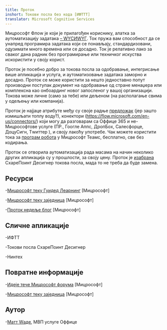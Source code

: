 ```yaml
---
title: Проток
inshort: Токови посла без кода [ИФТТТ]
translator: Microsoft Cognitive Services
---
```



Мицрософт Флоw је који је прилагођен кориснику, алатка за аутоматизацију задатака [– WYСИWYГ](https://en.wikipedia.org/wiki/WYSIWYG). Ток пружа вам способност да се унапред програмира задатака који се понављају, стандардизовани, одузимати много времена или се досадно. Ток је релативно лако за сваког дана радник без програмирање или техничког искуства искористити у своју корист.

Проток је посебно добро за токова посла за одобравање, интегрисање више апликација и услуга, и аутоматизовање задатака заморно и досадно. Проток се може користити за нешто једноставно попут производни поступак документ на одобравање од стране менаџера или комплексна као онбоардинг новог запосленог у вашој организацији. Токова може личне (само за тебе) или дељеном (на располагање свима у одељењу или компанија).

Проток је најјаце атрибуте међу су своје радње [предложак](https://flow.microsoft.com/en-us/templates/) (јер зашто измишљати топлу воду?), конектори (https://flow.microsoft.com/en-us/connectors/) који могу да разговарам са Оффице 365 и не-Мицрософтове услуге (ПР., Гоогле Аппс, ДропБоx, Салесфорце, ДоцуСигн, Тwиттер ), и своју лакоћу употребе. Чак можете користити тока за [програм робота](https://blog.getbizzy.io/introducing-bizzy-templates-b191b38d2370) у Мицрософт Теамс, бесплатно, све без кодирања.

Проток се отворила аутоматизација рада масама на начин неколико других апликација су у прошлости, за своју цену. Проток је [изабрана](https://docs.microsoft.com/en-us/flow/frequently-asked-questions) СхареПоинт Десигнер токова посла, мада то не треба да буде замена.

Ресурси
---------

-[Мицрософт теку Гуидед Леарнинг](https://docs.microsoft.com/en-us/flow/guided-learning/)
    \[Мицрософт\]

-[Мицрософт теку заједница](https://powerusers.microsoft.com/t5/Microsoft-Flow-Community/ct-p/FlowCommunity)
    \[Мицрософт\]

-[Проток недеље блог](https://flow.microsoft.com/en-us/blog/category/flow-of-the-week/)
    \[Мицрософт\]

Сличне апликације
--------------------

-ИФТТ

-Токови посла СхареПоинт Десигнер

-Нинтеx

Повратне информације
--------------------

-[Идеје тече Мицрософт форума](https://powerusers.microsoft.com/t5/Flow-Ideas/idb-p/FlowIdeas)
    \[Мицрософт\]

-[Мицрософт теку заједница](https://powerusers.microsoft.com/t5/Microsoft-Flow-Community/ct-p/FlowCommunity)
    \[Мицрософт\]

Аутор
---------

-[Матт Wаде](https://www.linkedin.com/in/thatmattwade/), МВП услуге Оффице


